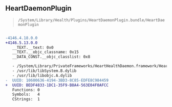 ## HeartDaemonPlugin

> `/System/Library/Health/Plugins/HeartDaemonPlugin.bundle/HeartDaemonPlugin`

```diff

-4146.4.18.0.0
+4146.5.13.0.0
   __TEXT.__text: 0x0
   __TEXT.__objc_classname: 0x15
   __DATA_CONST.__objc_classlist: 0x8

   - /System/Library/PrivateFrameworks/HeartHealthDaemon.framework/HeartHealthDaemon
   - /usr/lib/libSystem.B.dylib
   - /usr/lib/libobjc.A.dylib
-  UUID: 10600636-4194-3BD3-8C85-EDFE8C984459
+  UUID: BEDF4833-1DC1-35F9-B8A4-563E04F0AFCC
   Functions: 0
   Symbols:   4
   CStrings:  1

```

